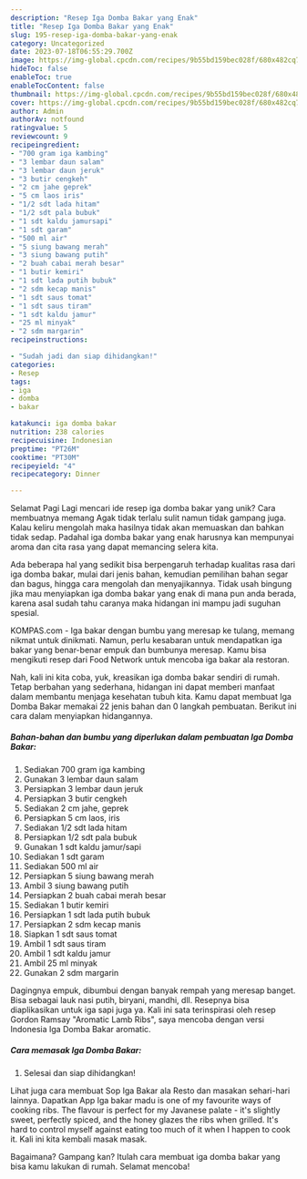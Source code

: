 ```yaml
---
description: "Resep Iga Domba Bakar yang Enak"
title: "Resep Iga Domba Bakar yang Enak"
slug: 195-resep-iga-domba-bakar-yang-enak
category: Uncategorized
date: 2023-07-18T06:55:29.700Z
image: https://img-global.cpcdn.com/recipes/9b55bd159bec028f/680x482cq70/iga-domba-bakar-foto-resep-utama.jpg
hideToc: false
enableToc: true
enableTocContent: false
thumbnail: https://img-global.cpcdn.com/recipes/9b55bd159bec028f/680x482cq70/iga-domba-bakar-foto-resep-utama.jpg
cover: https://img-global.cpcdn.com/recipes/9b55bd159bec028f/680x482cq70/iga-domba-bakar-foto-resep-utama.jpg
author: Admin
authorAv: notfound
ratingvalue: 5
reviewcount: 9
recipeingredient:
- "700 gram iga kambing"
- "3 lembar daun salam"
- "3 lembar daun jeruk"
- "3 butir cengkeh"
- "2 cm jahe geprek"
- "5 cm laos iris"
- "1/2 sdt lada hitam"
- "1/2 sdt pala bubuk"
- "1 sdt kaldu jamursapi"
- "1 sdt garam"
- "500 ml air"
- "5 siung bawang merah"
- "3 siung bawang putih"
- "2 buah cabai merah besar"
- "1 butir kemiri"
- "1 sdt lada putih bubuk"
- "2 sdm kecap manis"
- "1 sdt saus tomat"
- "1 sdt saus tiram"
- "1 sdt kaldu jamur"
- "25 ml minyak"
- "2 sdm margarin"
recipeinstructions:

- "Sudah jadi dan siap dihidangkan!"
categories:
- Resep
tags:
- iga
- domba
- bakar

katakunci: iga domba bakar 
nutrition: 238 calories
recipecuisine: Indonesian
preptime: "PT26M"
cooktime: "PT30M"
recipeyield: "4"
recipecategory: Dinner

---
```



Selamat Pagi Lagi mencari ide resep iga domba bakar yang unik? Cara membuatnya memang Agak tidak terlalu sulit namun tidak gampang juga. Kalau keliru mengolah maka hasilnya tidak akan memuaskan dan bahkan tidak sedap. Padahal iga domba bakar yang enak harusnya kan mempunyai aroma dan cita rasa yang dapat memancing selera kita.


Ada beberapa hal yang sedikit bisa berpengaruh terhadap kualitas rasa dari iga domba bakar, mulai dari jenis bahan, kemudian pemilihan bahan segar dan bagus, hingga cara mengolah dan menyajikannya. Tidak usah bingung jika mau menyiapkan iga domba bakar yang enak di mana pun anda berada, karena asal sudah tahu caranya maka hidangan ini mampu jadi suguhan spesial.

KOMPAS.com - Iga bakar dengan bumbu yang meresap ke tulang, memang nikmat untuk dinikmati. Namun, perlu kesabaran untuk mendapatkan iga bakar yang benar-benar empuk dan bumbunya meresap. Kamu bisa mengikuti resep dari Food Network untuk mencoba iga bakar ala restoran.


Nah, kali ini kita coba, yuk, kreasikan iga domba bakar sendiri di rumah. Tetap berbahan yang sederhana, hidangan ini dapat memberi manfaat dalam membantu menjaga kesehatan tubuh kita. Kamu dapat membuat Iga Domba Bakar memakai 22 jenis bahan dan 0 langkah pembuatan. Berikut ini cara dalam menyiapkan hidangannya.

<!--inarticleads1-->

##### Bahan-bahan dan bumbu yang diperlukan dalam pembuatan Iga Domba Bakar:

1. Sediakan 700 gram iga kambing
1. Gunakan 3 lembar daun salam
1. Persiapkan 3 lembar daun jeruk
1. Persiapkan 3 butir cengkeh
1. Sediakan 2 cm jahe, geprek
1. Persiapkan 5 cm laos, iris
1. Sediakan 1/2 sdt lada hitam
1. Persiapkan 1/2 sdt pala bubuk
1. Gunakan 1 sdt kaldu jamur/sapi
1. Sediakan 1 sdt garam
1. Sediakan 500 ml air
1. Persiapkan 5 siung bawang merah
1. Ambil 3 siung bawang putih
1. Persiapkan 2 buah cabai merah besar
1. Sediakan 1 butir kemiri
1. Persiapkan 1 sdt lada putih bubuk
1. Persiapkan 2 sdm kecap manis
1. Siapkan 1 sdt saus tomat
1. Ambil 1 sdt saus tiram
1. Ambil 1 sdt kaldu jamur
1. Ambil 25 ml minyak
1. Gunakan 2 sdm margarin


Dagingnya empuk, dibumbui dengan banyak rempah yang meresap banget. Bisa sebagai lauk nasi putih, biryani, mandhi, dll. Resepnya bisa diaplikasikan untuk iga sapi juga ya. Kali ini sata terinspirasi oleh resep Gordon Ramsay &#34;Aromatic Lamb Ribs&#34;, saya mencoba dengan versi Indonesia Iga Domba Bakar aromatic. 

<!--inarticleads2-->

##### Cara memasak Iga Domba Bakar:


1. Selesai dan siap dihidangkan!

Lihat juga cara membuat Sop Iga Bakar ala Resto dan masakan sehari-hari lainnya. Dapatkan App Iga bakar madu is one of my favourite ways of cooking ribs. The flavour is perfect for my Javanese palate - it&#39;s slightly sweet, perfectly spiced, and the honey glazes the ribs when grilled. It&#39;s hard to control myself against eating too much of it when I happen to cook it. Kali ini kita kembali masak masak. 

Bagaimana? Gampang kan? Itulah cara membuat iga domba bakar yang bisa kamu lakukan di rumah. Selamat mencoba!
